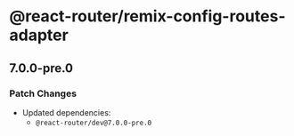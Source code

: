 # @react-router/remix-config-routes-adapter

## 7.0.0-pre.0

### Patch Changes

- Updated dependencies:
  - `@react-router/dev@7.0.0-pre.0`
